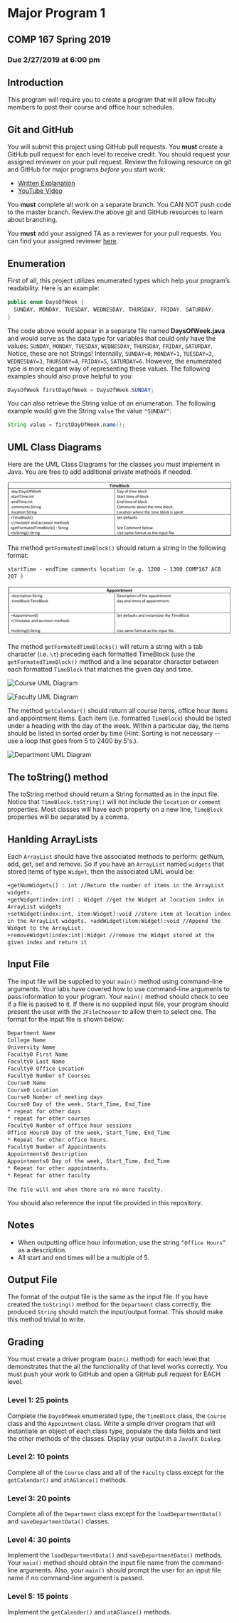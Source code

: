 # Major Program 1
## COMP 167 Spring 2019
### Due 2/27/2019 at 6:00 pm

## Introduction

This program will require you to create a program that will allow faculty members to post their course and office hour schedules.

## Git and GitHub

You will submit this project using GitHub pull requests. You **must** create a GitHub pull request for each level to receive credit. You should request your assigned reviewer on your pull request. Review the following resource on git and GitHub for major programs _before_ you start work:

- [Written Explanation](https://gist.github.com/ccannon94/511115be821a873ae9ec5f4db9cfdda0)
- [YouTube Video](https://www.youtube.com/watch?v=l2bP9JKQkdA)

You **must** complete all work on a separate branch. You CAN NOT push code to the master branch. Review the above git and GitHub resources to learn about branching.

You **must** add your assigned TA as a reviewer for your pull requests. You can find your assigned reviewer [here](./assigned-reviewers.csv).

## Enumeration

First of all, this project utilizes enumerated types which help your program’s readability. Here is an example:

```java
public enum DaysOfWeek {
  SUNDAY, MONDAY, TUESDAY, WEDNESDAY, THURSDAY, FRIDAY, SATURDAY;
}
```

The code above would appear in a separate file named **DaysOfWeek.java** and would serve as the data type for variables that could only have the values: `SUNDAY`, `MONDAY`, `TUESDAY`, `WEDNESDAY`, `THURSDAY`, `FRIDAY`, `SATURDAY`. Notice, these are not Strings! Internally, `SUNDAY=0`, `MONDAY=1`, `TUESDAY=2`, `WEDNESDAY=3`, `THURSDAY=4`, `FRIDAY=5`, `SATURDAY=6`. However, the enumerated type is more elegant way of representing these values. The following examples should also prove helpful to you:

```java
DaysOfWeek firstDayOfWeek = DaysOfWeek.SUNDAY;
```

You can also retrieve the String value of an enumeration. The following example would give the String `value` the value `"SUNDAY"`:

```java
String value = firstDayOfWeek.name();
```

## UML Class Diagrams

Here are the UML Class Diagrams for the classes you must implement in Java. You are free to add additional private methods if needed.

![TimeBlock UML Diagram](https://github.com/NCATCS/Spring2019-MP1/blob/master/images/TimeBlock.png)

The method `getFormatedTimeBlock()` should return a string in the following format:
```
startTime - endTime comments location (e.g. 1200 - 1300 COMP167 ACB 207 )
```

![Appointment UML Diagram](https://github.com/NCATCS/Spring2019-MP1/blob/master/images/Appointment.png)

The method `getFormatedTimeBlocks()` will return a string with a tab character (i.e. `\t`) preceding each formatted TimeBlock (use the `getFormatedTimeBlock()` method and a line separator character between each formatted `TimeBlock` that matches the given day and time.

![Course UML Diagram](https://github.com/NCATCS/Spring2019-MP1/blob/master/images/Course.png)

![Faculty UML Diagram](https://github.com/NCATCS/Spring2019-MP1/blob/master/images/Faculty.png)

The method `getCalendar()` should return all course items, office hour items and appointment items. Each item (i.e. formatted `TimeBlock`) should be listed under a heading with the day of the week. Within a particular day, the items should be listed in sorted order by time (Hint: Sorting is not necessary -- use a loop that goes from 5 to 2400 by 5's.).

![Department UML Diagram](https://github.com/NCATCS/Spring2019-MP1/blob/master/images/Department.png)

## The toString() method

The toString method should return a String formatted as in the input file. Notice that `TimeBlock.toString()` will not include the `location` or `comment` properties. Most classes will have each property on a new line, `TimeBlock` properties will be separated by a comma.

## Hanlding ArrayLists

Each `ArrayList` should have five associated methods to perform: getNum, add, get, set and remove. So if you have an `ArrayList` named `widgets` that stored items of type `Widget`, then the associated UML would be:

```
+getNumWidgets() : int //Return the number of items in the ArrayList widgets.
+getWidget(index:int) : Widget //get the Widget at location index in ArrayList widgets
+setWidget(index:int, item:Widget):void //store item at location index in the ArrayList widgets. +addWidget(item:Widget):void //Append the Widget to the ArrayList.
+removeWidget(index:int):Widget //remove the Widget stored at the given index and return it
```

## Input File

The input file will be supplied to your `main()` method using command-line arguments. Your labs have covered how to use command-line arguments to pass information to your program. Your `main()` method should check to see if a file is passed to it. If there is no supplied input file, your program should present the user with the `JFileChooser` to allow them to select one. The format for the input file is shown below:

```
Department Name
College Name
University Name
Faculty0 First Name
Faculty0 Last Name
Faculty0 Office Location
Faculty0 Number of Courses
Course0 Name
Course0 Location
Course0 Number of meeting days
Course0 Day of the week, Start_Time, End_Time
* repeat for other days
* repeat for other courses
Faculty0 Number of office hour sessions
Office Hours0 Day of the week, Start_Time, End_Time
* Repeat for other office hours.
Faculty0 Number of Appointments
Appointments0 Description
Appointments0 Day of the week, Start_Time, End_Time
* Repeat for other appointments.
* Repeat for other faculty

The file will end when there are no more faculty.
```

You should also reference the input file provided in this repository.

## Notes

- When outputting office hour information, use the string `“Office Hours”` as a description.
- All start and end times will be a multiple of 5.

## Output File

The format of the output file is the same as the input file. If you have created the `toString()` method for the `Department` class correctly, the produced `String` should match the input/output format. This should make this method trivial to write.

## Grading

You must create a driver program (`main()` method) for each level that demonstrates that the all the functionality of that level works correctly. You must push your work to GitHub and open a GitHub pull request for EACH level.

### Level 1: 25 points
Complete the `DaysOfWeek` enumerated type, the `TimeBlock` class, the `Course` class and the `Appointment` class. Write a simple driver program that will instantiate an object of each class type, populate the data fields and test the other methods of the classes. Display your output in a `JavaFX Dialog`.

### Level 2: 10 points
Complete all of the `Course` class and all of the `Faculty` class except for the `getCalendar()` and `atAGlance()` methods.

### Level 3: 20 points
Complete all of the `Department` class except for the `loadDepartmentData()` and `saveDepartmentData()`
classes.

### Level 4: 30 points
Implement the `loadDepartmentData()` and `saveDepartmentData()` methods. Your `main()` method should obtain the input file name from the command-line arguments. Also, your `main()` should prompt the user for an input file name if no command-line argument is passed.

### Level 5: 15 points
Implement the `getCalender()` and `atAGlance()` methods.
